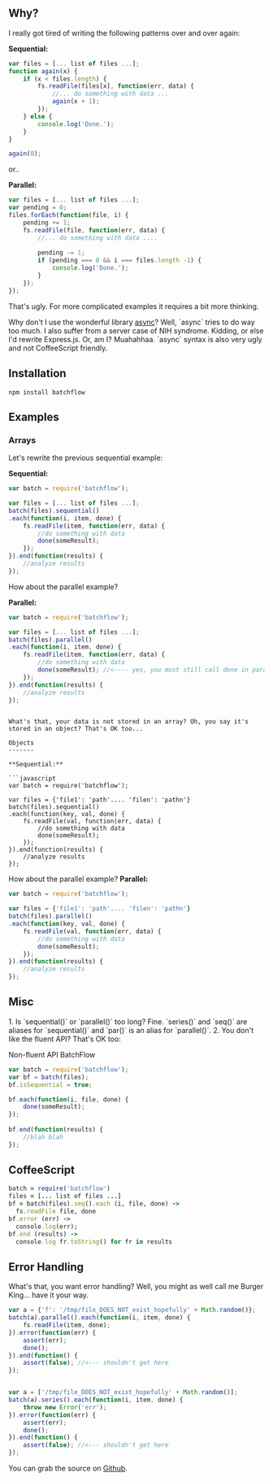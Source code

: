 <!--
author: JP Richardson
publish: Tue Aug 14 2012 19:26:33 GMT-0500 (CDT)
status: publish
type: post
link: https://procbits.wordpress.com/2012/08/14/batchflow-easily-batch-process-collections-sequentially-or-in-parallel-in-javascriptnode-js/
tags: JavaScript, Node.js
slug: 2012/08/14/batchflow-easily-batch-process-collections-sequentially-or-in-parallel-in-javascriptnode-js
title: BatchFlow: Easily batch process collections sequentially or in parallel in JavaScript/Node.js
-->



Why?
----

I really got tired of writing the following patterns over and over
again:

**Sequential:**

```javascript
var files = [... list of files ...];
function again(x) {
    if (x < files.length) {
        fs.readFile(files[x], function(err, data) {
            //... do something with data ...
            again(x + 1);
        });
    } else {
        console.log('Done.');
    }
}

again(0);
```

or..

**Parallel:**

```javascript
var files = [... list of files ...];
var pending = 0;
files.forEach(function(file, i) {
    pending += 1;
    fs.readFile(file, function(err, data) {
        //... do something with data ....
        
        pending -= 1;
        if (pending === 0 && i === files.length -1) {
            console.log('Done.');
        }
    });
});
```

That's ugly. For more complicated examples it requires a bit more
thinking.

Why don't I use the wonderful library
[async](https://github.com/caolan/async/)? Well, \`async\` tries to do
way too much. I also suffer from a server case of NIH syndrome. Kidding,
or else I'd rewrite Express.js. Or, am I? Muahahhaa. \`async\` syntax is
also very ugly and not CoffeeScript friendly.

Installation
------------

`npm install batchflow`

Examples
--------

### Arrays

Let's rewrite the previous sequential example:

**Sequential:**

```javascript
var batch = require('batchflow');

var files = [... list of files ...];
batch(files).sequential()
.each(function(i, item, done) {
    fs.readFile(item, function(err, data) {
        //do something with data
        done(someResult);
    });
}).end(function(results) {
    //analyze results
});
```

How about the parallel example?

**Parallel:**

```javascript
var batch = require('batchflow');

var files = [... list of files ...];
batch(files).parallel()
.each(function(i, item, done) {
    fs.readFile(item, function(err, data) {
        //do something with data
        done(someResult); //<---- yes, you must still call done in parallel, this way we can know when to trigger `end()`.
    });
}).end(function(results) {
    //analyze results
});
```
```

What's that, your data is not stored in an array? Oh, you say it's
stored in an object? That's OK too...

Objects
-------

**Sequential:**

```javascript
var batch = require('batchflow');

var files = {'file1': 'path'.... 'filen': 'pathn'}
batch(files).sequential()
.each(function(key, val, done) {
    fs.readFile(val, function(err, data) {
        //do something with data
        done(someResult);
    });
}).end(function(results) {
    //analyze results
});
```

How about the parallel example? **Parallel:**

```javascript
var batch = require('batchflow');

var files = {'file1': 'path'.... 'filen': 'pathn'}
batch(files).parallel()
.each(function(key, val, done) {
    fs.readFile(val, function(err, data) {
        //do something with data
        done(someResult);
    });
}).end(function(results) {
    //analyze results
});
```

Misc
----

​1. Is \`sequential()\` or \`parallel()\` too long? Fine. \`series()\`
and \`seq()\` are aliases for \`sequential()\` and \`par()\` is an alias
for \`parallel()\`. 2. You don't like the fluent API? That's OK too:

Non-fluent API BatchFlow

```javascript
var batch = require('batchflow');
var bf = batch(files);
bf.isSequential = true;

bf.each(function(i, file, done) {
    done(someResult);
});
 
bf.end(function(results) {
    //blah blah
});
```

CoffeeScript
------------

```ruby
batch = require('batchflow')
files = [... list of files ...]
bf = batch(files).seq().each (i, file, done) ->
  fs.readFile file, done
bf.error (err) ->
  console.log(err);
bf.end (results) ->
  console.log fr.toString() for fr in results
```

Error Handling
--------------

What's that, you want error handling? Well, you might as well call me
Burger King... have it your way.

```javascript
var a = {'f': '/tmp/file_DOES_NOT_exist_hopefully' + Math.random()};
batch(a).parallel().each(function(i, item, done) {
    fs.readFile(item, done);
}).error(function(err) {
    assert(err);
    done();
}).end(function() {
    assert(false); //<--- shouldn't get here
});


var a = ['/tmp/file_DOES_NOT_exist_hopefully' + Math.random()];
batch(a).series().each(function(i, item, done) {
    throw new Error('err');
}).error(function(err) {
    assert(err);
    done();
}).end(function() {
    assert(false); //<--- shouldn't get here
});

```

You can grab the source on
[Github](https://github.com/jprichardson/node-batchflow).


